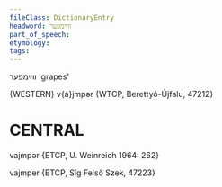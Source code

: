 ```yaml
---
fileClass: DictionaryEntry
headword: ווײַמפּער
part_of_speech: 
etymology: 
tags: 
---
```

ווײַמפּער
'grapes'

{WESTERN}
v{á}jmpər {WTCP, Berettyó-Újfalu, 47212}

CENTRAL
========

vajmpər {ETCP, U. Weinreich 1964: 262}

vajmper {ETCP, Sîg Felső Szek, 47223}
